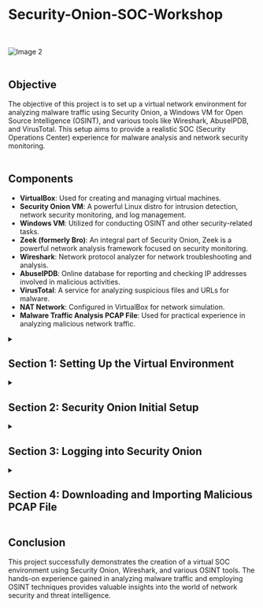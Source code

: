 # Security-Onion-SOC-Workshop
<br>

  ![Image 2](https://i.imgur.com/mObZonw.png)
<br><br>

## Objective

The objective of this project is to set up a virtual network environment for analyzing malware traffic using Security Onion, a Windows VM for Open Source Intelligence (OSINT), and various tools like Wireshark, AbuseIPDB, and VirusTotal. This setup aims to provide a realistic SOC (Security Operations Center) experience for malware analysis and network security monitoring. <br><br>

## Components

- **VirtualBox**: Used for creating and managing virtual machines.
- **Security Onion VM**: A powerful Linux distro for intrusion detection, network security monitoring, and log management.
- **Windows VM**: Utilized for conducting OSINT and other security-related tasks.
- **Zeek (formerly Bro)**: An integral part of Security Onion, Zeek is a powerful network analysis framework focused on security monitoring.
- **Wireshark**: Network protocol analyzer for network troubleshooting and analysis.
- **AbuseIPDB**: Online database for reporting and checking IP addresses involved in malicious activities.
- **VirusTotal**: A service for analyzing suspicious files and URLs for malware.
- **NAT Network**: Configured in VirtualBox for network simulation.
- **Malware Traffic Analysis PCAP File**: Used for practical experience in analyzing malicious network traffic.

<details>
  <summary><h2><b>Section 1: Setting Up the Virtual Environment</b></h2></summary>
  This section will guide us through the setup of our virtual environment using VirtualBox. We'll configure a NAT network and install two virtual machines – one for Security Onion and another for a Windows environment to facilitate OSINT and to access the Security Onion web interface. <br><br>

  - **Step 1: Download Security Onion ISO File**:  
    Begin by downloading the Security Onion ISO file from the official Security Onion GitHub page. This ISO file will be used to install Security Onion on our virtual machine.
    
  ![Image 2](https://i.imgur.com/uookvCd.png)
    <br><br>
    
  - **Step 2: Create a New Virtual Machine in VirtualBox for Security Onion**:  
    Next, we'll set up a new virtual machine in VirtualBox specifically for Security Onion.
    - Allocate the following resources:
      - Base Memory: Approximately 8 GB
      - Processors: 3 cores
      - Hard Disk Storage: 200 GB
    
  ![Image 2](https://i.imgur.com/KQ3TE5g.png)
    <br><br>
    
  ![Image 2](https://i.imgur.com/JZIiCYe.png)
    <br><br>
    
  ![Image 2](https://i.imgur.com/FYk1M4y.png)
    <br><br>
       
  - **Step 3: Create a New Windows VM**:  
    We also need a Windows virtual machine for OSINT activities and to access the Security Onion web interface.
    - Allocate the following resources:
      - Base Memory: Approximately 8 GB
      - Processors: 3 cores
      - Hard Disk Storage: 50 GB
    <br><br>

  - **Step 4: Create a NAT Network in VirtualBox**:  
    To allow both VMs to communicate with each other and the internet, we’ll create a NAT Network in VirtualBox.
    - Navigate to 'File' > 'Tools'
    - Click on 'Network Manager'
    - Click on NAT Networks and configure with the following settings:
      - Name: NatNetwork
      - IPv4 Prefix: 10.2.22.0/24

  ![Image 2](https://i.imgur.com/EseCdCy.png)
    <br><br>
    
  ![Image 2](https://i.imgur.com/oqxJmkH.png)
    <br><br>

  - **Step 5: Configure Network Settings for Both VMs**:  
    Finally, assign both VMs to our newly created NAT Network.
    - For each VM, go to 'Settings' > 'Network'
    - Under 'Attached to:', select 'NAT Network'
    - Choose 'NatNetwork' from the dropdown menu
<br>

  ![Image 2](https://i.imgur.com/c89c24P.png)
<br><br>

  Great! We've successfully created our virtual network environment and set up the virtual machines necessary for this workshop. This foundational step is critical for our subsequent activities in network security monitoring and analysis with Security Onion.

</details>

<details>
  <summary><h2><b>Section 2: Security Onion Initial Setup</b></h2></summary>
  Lets setup up and configure our Security Onion (NSM) Network Security Monitoring solution<br><br>

  - **Step 1: Boot up Security Onion VM**:  
    - Set our Administrator username: streetrack
    - Set password: *********
      
  ![Image 2](https://i.imgur.com/lCRnaTj.png)
<br><br>

  - **Step 2: Set and choose the following configurations**:  
      
  ![Image 2](https://i.imgur.com/TKUtGex.png)
<br><br>
  ![Image 2](https://i.imgur.com/ZTWYOSZ.png)
<br><br>
  ![Image 2](https://i.imgur.com/cnPWynd.png)
<br><br>
  ![Image 2](https://i.imgur.com/IM6XvNY.png)
<br><br>
  ![Image 2](https://i.imgur.com/3k3ZteC.png)
<br><br>
  ![Image 2](https://i.imgur.com/cMBPrI3.png)
<br><br>
  ![Image 2](https://i.imgur.com/qhZ5MSs.png)
<br><br>
  ![Image 2](https://i.imgur.com/hdhMJpb.png)
<br><br>
  ![Image 2](https://i.imgur.com/ykd87qv.png)
<br><br>
  ![Image 2](https://i.imgur.com/3lWnzWx.png)
<br><br>
  ![Image 2](https://i.imgur.com/cYwjsis.png)
<br><br>
  ![Image 2](https://i.imgur.com/gpxr3Ev.png)
<br><br>
  ![Image 2](https://i.imgur.com/FEbvbPy.png)
<br><br>
  ![Image 2](https://i.imgur.com/MIuG3Md.png)
<br><br>
  ![Image 2](https://i.imgur.com/F59aOvX.png)
<br><br>
  ![Image 2](https://i.imgur.com/KOWgLZu.png)
<br><br>
  ![Image 2](https://i.imgur.com/vljPmFG.png)
<br><br>
  ![Image 2](https://i.imgur.com/7zsfomx.png)
<br><br>
  ![Image 2](https://i.imgur.com/RENFe9F.png)
<br><br>
  ![Image 2](https://i.imgur.com/0A7CbRk.png)
<br><br>
  ![Image 2](https://i.imgur.com/aJMIVel.png)
<br><br>
  
  Awesome! We've completed the set up of our Security Onion Server!<br>
  In order to access the web interface of Security Onion, we'll use the following:<br>
    - Website: https://10.2.22.20<br>
    - Username: streetrack@homelab.com<br>
    - Password: ***********

</details>

<details>
  <summary><h2><b>Section 3: Logging into Security Onion</b></h2></summary>
  In this section, we will go over the steps to log into our SIEM, Security Onion. This process is crucial for accessing the powerful suite of tools that Security Onion provides for network security monitoring and analysis. <br><br>

  - **Step 1: Confirm Security Onion Services**:
    - Within our Security Onion VM, it’s important to first ensure that all necessary services are operational. Run the following command to see if the services are up and running. This step confirms that the system is ready for use.<br><br>
      - ```bash
        sudo so-status
        ```
<br>
 
  ![Image 2](https://i.imgur.com/nYKCBlT.png)
<br><br>

  - **Step 2: Start The Windows VM and Navigate to Security Onion**:  
    - Once we've confirmed that the services in the Security Onion VM are active, proceed to the Windows VM. This VM will be used to access the Security Onion web interface.
    - Start by minimizing the Security Onion VM.
    - Boot up the Windows VM.
    - Open a web browser on the Windows VM and navigate to the Security Onion's IP address (in this case, 10.2.22.20).
    - Click on 'Advanced' if prompted by the browser, and then 'Proceed to 10.2.22.20' to bypass any security warnings. These warnings are typical when accessing local network services.
    <br><br>
  
  ![Image 2](https://i.imgur.com/ko1ARJD.png)
<br><br>

  - **Step 3: Log In to Security Onion**:  
    - Upon reaching the Security Onion login page, enter the credentials we have previously set up. It’s crucial to remember these credentials as they provide access to our SOC's central monitoring system.
      - Username: streetrack@homelab.com
      - Password: **********
    - Successfully logging in will grant us access to the dashboard and various tools provided by Security Onion, marking the beginning of our security monitoring activities.
    <br><br>
  
  ![Image 2](https://i.imgur.com/BkDzo42.png)
<br><br>
  
  ![Image 2](https://i.imgur.com/SIPNXLH.png)
<br><br>

  Congratulations! We have successfully logged into Security Onion. This is a significant step in starting our journey into network security monitoring and analysis. The Security Onion interface is where we will spend most of our time analyzing network traffic, investigating alerts, and honing our cybersecurity skills. 

</details>

<details>
  <summary><h2><b>Section 4: Downloading and Importing Malicious PCAP File</b></h2></summary>
  In this section, we will focus on acquiring and importing a malicious pcap file into Security Onion. This is a crucial step for practicing network traffic analysis and threat hunting. <br><br>

  - **Step 1: SSH into Security Onion from Windows VM**:  
    - Start by opening a PowerShell window in the Windows VM.
    - Use SSH to connect to the Security Onion VM with our username and password<br><br>
      - ```bash
        ssh streetrack@10.2.22.20
        ```
        
  ![Image 2](https://i.imgur.com/4QauvKf.png)
<br><br>

  - **Step 2: Create a Temporary Folder in Security Onion**:  
    - Once logged in, we'll run 'ls' to take note of where we're at
    - Create a temporary directory(temp) where the pcap file will be downloaded.
    - Navigate into our temp directory<br><br>
      - ```bash
        ls
        ```
      - ```bash
        mkdir temp
        ```
      - ```bash
        cd temp
        ```
        
    ![Image 2](https://i.imgur.com/7BdYAmv.png)
<br><br>

  - **Step 3: Navigate to Malware-Traffic-Analysis.net on Windows VM**:  
    - On the Windows VM, open a web browser and go to [Malware-Traffic-Analysis.net](https://www.malware-traffic-analysis.net/).
    - Under Traffic Analysis Exercises, click on 'Click Here' for Training exercises to analyze pcap files of network traffic
    - We'll then choose '2022-01-07 Traffic analysis exercise - Spoonwatch'<br>
    - Right-click on the the pcap link and choose 'Copy Link Address'
    
    ![Image 2](https://i.imgur.com/bAA7QG3.png)
<br><br>

    ![Image 2](https://i.imgur.com/ZBBzY5o.png)
<br><br>

    ![Image 2](https://i.imgur.com/cODFyaz.png)
<br><br>
    
  - **Step 4: Download the PCAP File Using Wget in PowerShell**:
    - Switch back to the PowerShell SSH session connected to Security Onion.
    - Use the `wget` command and paste the copied link address to download the file<br><br>
      - ```bash
        wget https://www.malware-traffic-analysis.net/2022/01/07/2022-01-07-traffic-analysis-exercise.pcap.zip
        ```
    ![Image 2](https://i.imgur.com/BSsooKQ.png)
<br><br>
    
  - **Step 5: Unzip the PCAP File**:
    - The zipped pcap file requires a password to unzip. The password is: infected
    - Use the following command to unzip the pcap file:<br><br>
      - ```bash
        unzip 2022-01-07-traffic-analysis-exercise.pcap.zip
        ```
    ![Image 2](https://i.imgur.com/ME0M40y.png)
<br><br>

  - **Step 6: Import the PCAP into Security Onion**:  
    - Now, we'll import the pcap file into Security Onion for analysis.
    - The following command will import the pcap:<br><br>
      - ```bash
        sudo so-import-pcap 2022-01-07-traffic-analysis-exercise.pcap
        ```
    ![Image 2](https://i.imgur.com/C0BuQrR.png)
<br><br>

  Lets GO! We've successfully downloaded and imported the malicious pcap file into Security Onion. With the file now being analyzed by Suricata and Zeek, we can dive into network traffic analysis and threat hunting, gaining hands-on experience in identifying and investigating cybersecurity threats.

</details>




## __Conclusion__

This project successfully demonstrates the creation of a virtual SOC environment using Security Onion, Wireshark, and various OSINT tools. The hands-on experience gained in analyzing malware traffic and employing OSINT techniques provides valuable insights into the world of network security and threat intelligence.

</details>




